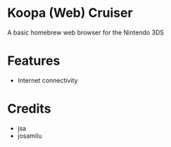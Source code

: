 # Koopa (Web) Cruiser
A basic homebrew web browser for the Nintendo 3DS

# Features
- Internet connectivity

# Credits
- jsa
- josamilu
